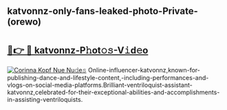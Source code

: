 ## katvonnz-only-fans​-leaked-photo​-Private-(orewo)


# <h2><a href="https://mediaupload.pro?title=katvonnz&ref=git">🔗👉 🔴 katvonnz-P𝚑ot𝚘𝚜-V𝚒d𝚎o</a></h2>

[![Corinna Kopf Nue Nu𝚍e𝚜](https://i.imgur.com/0qMVB7G.gif)](https://mediaupload.pro?title=katvonnz&ref=git)
Online-influencer-katvonnz,known-for-publishing-dance-and-lifestyle-content,-including-performances-and-vlogs-on-social-media-platforms.Brilliant-ventriloquist-assistant-katvonnz,celebrated-for-their-exceptional-abilities-and-accomplishments-in-assisting-ventriloquists.  